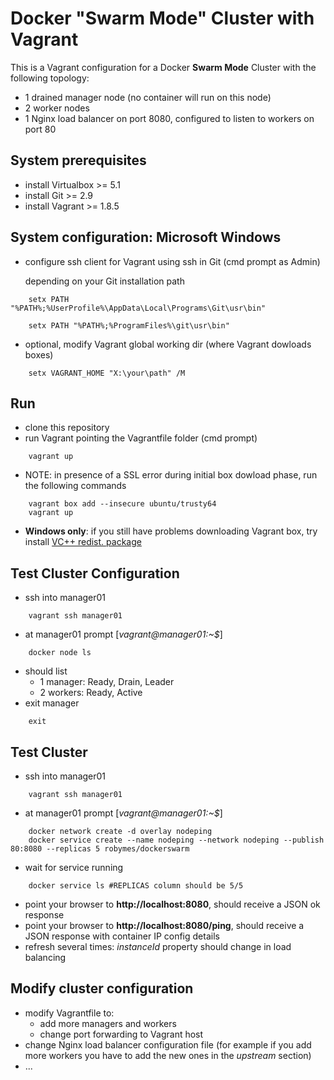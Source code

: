 # Docker "Swarm Mode" Cluster with Vagrant
This is a Vagrant configuration for a Docker **Swarm Mode** Cluster with the following topology:
* 1 drained manager node (no container will run on this node)
* 2 worker nodes
* 1 Nginx load balancer on port 8080, configured to listen to workers on port 80


## System prerequisites
* install Virtualbox >= 5.1
* install Git >= 2.9
* install Vagrant >= 1.8.5

## System configuration: Microsoft Windows
* configure ssh client for Vagrant using ssh in Git (cmd prompt as Admin)
    
    depending on your Git installation path
```
    setx PATH "%PATH%;%UserProfile%\AppData\Local\Programs\Git\usr\bin"
```
```
    setx PATH "%PATH%;%ProgramFiles%\git\usr\bin"
```
* optional, modify Vagrant global working dir (where Vagrant dowloads boxes) 
```
    setx VAGRANT_HOME "X:\your\path" /M
```

## Run
* clone this repository
* run Vagrant pointing the Vagrantfile folder (cmd prompt)
```
    vagrant up
```
* NOTE: in presence of a SSL error during initial box dowload phase, run the following commands
```
    vagrant box add --insecure ubuntu/trusty64
    vagrant up
```
* **Windows only**: if you still have problems downloading Vagrant box, try install [VC++ redist. package](https://www.microsoft.com/en-us/download/confirmation.aspx?id=8328)

## Test Cluster Configuration
* ssh into manager01
```
    vagrant ssh manager01
```
* at manager01 prompt [*vagrant@manager01:~$*]
```
    docker node ls
```
* should list 
    * 1 manager: Ready, Drain, Leader
    * 2 workers: Ready, Active
* exit manager
```
    exit
```

## Test Cluster
* ssh into manager01
```
    vagrant ssh manager01
```
* at manager01 prompt [*vagrant@manager01:~$*]
```
    docker network create -d overlay nodeping
    docker service create --name nodeping --network nodeping --publish 80:8080 --replicas 5 robymes/dockerswarm
```
* wait for service running
```
    docker service ls #REPLICAS column should be 5/5
``` 
* point your browser to **http://localhost:8080**, should receive a JSON ok response
* point your browser to **http://localhost:8080/ping**, should receive a JSON response with container IP config details
* refresh several times: *instanceId* property should change in load balancing 

## Modify cluster configuration
* modify Vagrantfile to:
    * add more managers and workers
    * change port forwarding to Vagrant host
* change Nginx load balancer configuration file (for example if you add more workers you have to add the new ones in the *upstream* section)
* ...
